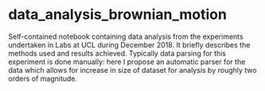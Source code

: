 # data_analysis_brownian_motion
Self-contained notebook containing data analysis from the experiments undertaken in Labs at UCL during December 2018. It 
briefly describes the methods used and results achieved. Typically data parsing for this experiment is done manually: here 
I propose an automatic parser for the data which allows for increase in size of dataset for analysis by roughly two orders 
of magnitude. 
